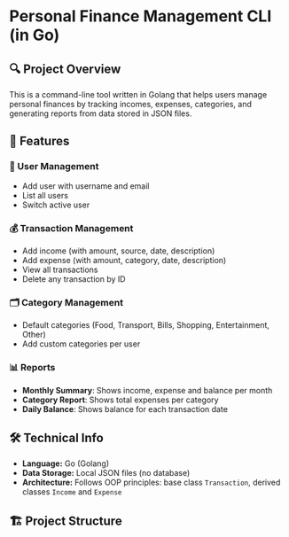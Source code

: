 # Personal Finance Management CLI (in Go)

## 🔍 Project Overview
This is a command-line tool written in Golang that helps users manage personal finances by tracking incomes, expenses, categories, and generating reports from data stored in JSON files.

## 🧩 Features

### 👤 User Management
- Add user with username and email
- List all users
- Switch active user

### 💰 Transaction Management
- Add income (with amount, source, date, description)
- Add expense (with amount, category, date, description)
- View all transactions
- Delete any transaction by ID

### 🗂️ Category Management
- Default categories (Food, Transport, Bills, Shopping, Entertainment, Other)
- Add custom categories per user

### 📊 Reports
- **Monthly Summary**: Shows income, expense and balance per month
- **Category Report**: Shows total expenses per category
- **Daily Balance**: Shows balance for each transaction date

## 🛠 Technical Info

- **Language:** Go (Golang)
- **Data Storage:** Local JSON files (no database)
- **Architecture:** Follows OOP principles: base class `Transaction`, derived classes `Income` and `Expense`

## 🏗 Project Structure
